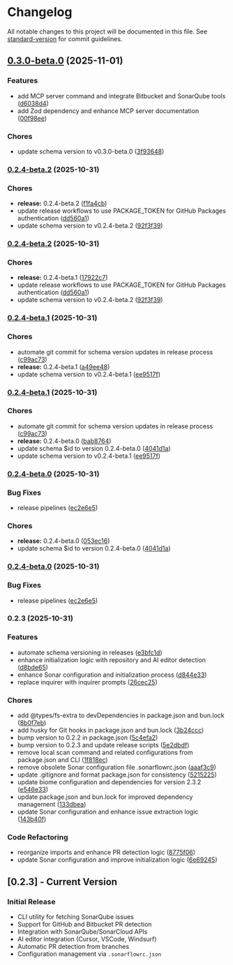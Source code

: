 # Changelog

All notable changes to this project will be documented in this file. See [standard-version](https://github.com/conventional-changelog/standard-version) for commit guidelines.

## [0.3.0-beta.0](https://github.com/bitrockteam/sonarflow/compare/v0.2.4-beta.3...v0.3.0-beta.0) (2025-11-01)


### Features

* add MCP server command and integrate Bitbucket and SonarQube tools ([d6038d4](https://github.com/bitrockteam/sonarflow/commit/d6038d44fee1367d76019e3c800f96b19ec6956a))
* add Zod dependency and enhance MCP server documentation ([00f98ee](https://github.com/bitrockteam/sonarflow/commit/00f98eedfb8e8b643bced5014f75dc22316317b0))


### Chores

* update schema version to v0.3.0-beta.0 ([3f93648](https://github.com/bitrockteam/sonarflow/commit/3f93648befbc2128363f90bea31c75b0b3c6fbab))

### [0.2.4-beta.2](https://github.com/bitrockteam/sonarflow/compare/v0.2.4-beta.1...v0.2.4-beta.2) (2025-10-31)


### Chores

* **release:** 0.2.4-beta.2 ([f1fa4cb](https://github.com/bitrockteam/sonarflow/commit/f1fa4cbe6a1099bfd56231e72e1cf8458b965313))
* update release workflows to use PACKAGE_TOKEN for GitHub Packages authentication ([dd560a1](https://github.com/bitrockteam/sonarflow/commit/dd560a1441e2fc74dc46db1e447677c6b108147b))
* update schema version to v0.2.4-beta.2 ([92f3f39](https://github.com/bitrockteam/sonarflow/commit/92f3f3927eed71a796ff6a4b14bb9827af820acd))

### [0.2.4-beta.2](https://github.com/bitrockteam/sonarflow/compare/v0.2.4-beta.1...v0.2.4-beta.2) (2025-10-31)


### Chores

* **release:** 0.2.4-beta.1 ([17922c7](https://github.com/bitrockteam/sonarflow/commit/17922c7875bb6b54d65e5f4bcd6e6dd6e3e3328e))
* update release workflows to use PACKAGE_TOKEN for GitHub Packages authentication ([dd560a1](https://github.com/bitrockteam/sonarflow/commit/dd560a1441e2fc74dc46db1e447677c6b108147b))
* update schema version to v0.2.4-beta.2 ([92f3f39](https://github.com/bitrockteam/sonarflow/commit/92f3f3927eed71a796ff6a4b14bb9827af820acd))

### [0.2.4-beta.1](https://github.com/bitrockteam/sonarflow/compare/v0.2.4-beta.0...v0.2.4-beta.1) (2025-10-31)


### Chores

* automate git commit for schema version updates in release process ([c99ac73](https://github.com/bitrockteam/sonarflow/commit/c99ac7370fb49c532a326b5384e9e70eee327bd1))
* **release:** 0.2.4-beta.1 ([a49ee48](https://github.com/bitrockteam/sonarflow/commit/a49ee4861e09e3f256590f85bc741404852bbd49))
* update schema version to v0.2.4-beta.1 ([ee9517f](https://github.com/bitrockteam/sonarflow/commit/ee9517f69b7c2dbc56e95a25c1290257dc26caa7))

### [0.2.4-beta.1](https://github.com/bitrockteam/sonarflow/compare/v0.2.4-beta.0...v0.2.4-beta.1) (2025-10-31)


### Chores

* automate git commit for schema version updates in release process ([c99ac73](https://github.com/bitrockteam/sonarflow/commit/c99ac7370fb49c532a326b5384e9e70eee327bd1))
* **release:** 0.2.4-beta.0 ([bab8764](https://github.com/bitrockteam/sonarflow/commit/bab87640fdf7be30f7a90ec86189b8b53698b328))
* update schema $id to version 0.2.4-beta.0 ([4041d1a](https://github.com/bitrockteam/sonarflow/commit/4041d1ad21e0d89c99d2ccfa30f285885ab9fb81))
* update schema version to v0.2.4-beta.1 ([ee9517f](https://github.com/bitrockteam/sonarflow/commit/ee9517f69b7c2dbc56e95a25c1290257dc26caa7))

### [0.2.4-beta.0](https://github.com/bitrockteam/sonarflow/compare/v0.2.3...v0.2.4-beta.0) (2025-10-31)


### Bug Fixes

* release pipelines ([ec2e6e5](https://github.com/bitrockteam/sonarflow/commit/ec2e6e5c3d58f5aa43b06d147a0b661260703216))


### Chores

* **release:** 0.2.4-beta.0 ([053ec16](https://github.com/bitrockteam/sonarflow/commit/053ec1696ac69a3830ad4a6ad5ff175ea16986a4))
* update schema $id to version 0.2.4-beta.0 ([4041d1a](https://github.com/bitrockteam/sonarflow/commit/4041d1ad21e0d89c99d2ccfa30f285885ab9fb81))

### [0.2.4-beta.0](https://github.com/bitrockteam/sonarflow/compare/v0.2.3...v0.2.4-beta.0) (2025-10-31)


### Bug Fixes

* release pipelines ([ec2e6e5](https://github.com/bitrockteam/sonarflow/commit/ec2e6e5c3d58f5aa43b06d147a0b661260703216))

### 0.2.3 (2025-10-31)


### Features

* automate schema versioning in releases ([e3bfc1d](https://github.com/bitrockteam/sonarflow/commit/e3bfc1de15b2f701b68b99afc04c4bf9ca8d48d0))
* enhance initialization logic with repository and AI editor detection ([d8bde65](https://github.com/bitrockteam/sonarflow/commit/d8bde650d24f2581092d6f12d0f08704498980ae))
* enhance Sonar configuration and initialization process ([d844e33](https://github.com/bitrockteam/sonarflow/commit/d844e338e4de9dcf0d8d476f7e668a0bfe4f38d1))
* replace inquirer with inquirer prompts ([26cec25](https://github.com/bitrockteam/sonarflow/commit/26cec2574130cf8296302e22b7eb4c2ea652ad5b))


### Chores

* add @types/fs-extra to devDependencies in package.json and bun.lock ([8b0f7eb](https://github.com/bitrockteam/sonarflow/commit/8b0f7eb660b9ac9653ffa7fd20f103b00e42110d))
* add husky for Git hooks in package.json and bun.lock ([3b24ccc](https://github.com/bitrockteam/sonarflow/commit/3b24ccca07ed5e69a81afd2f427b86eb0b3c7cac))
* bump version to 0.2.2 in package.json ([5c4efa2](https://github.com/bitrockteam/sonarflow/commit/5c4efa2eeebf359f4956ecd0d53bfa05bf038c6c))
* bump version to 0.2.3 and update release scripts ([5e2dbdf](https://github.com/bitrockteam/sonarflow/commit/5e2dbdf9e8cddd70c68c39e48e7186127be3c105))
* remove local scan command and related configurations from package.json and CLI ([1f818ec](https://github.com/bitrockteam/sonarflow/commit/1f818ec20b1c5df2338444f8ce861c43c95ca2c3))
* remove obsolete Sonar configuration file .sonarflowrc.json ([aaaf3c9](https://github.com/bitrockteam/sonarflow/commit/aaaf3c958fd9ba8373d8fca639dc4d202556a9cc))
* update .gitignore and format package.json for consistency ([5215225](https://github.com/bitrockteam/sonarflow/commit/5215225bc65aaed50825c121b1cf43956fedd2ba))
* update biome configuration and dependencies for version 2.3.2 ([e546e33](https://github.com/bitrockteam/sonarflow/commit/e546e3352f98195054fa02521bba7aa7bd0c9adb))
* update package.json and bun.lock for improved dependency management ([133dbea](https://github.com/bitrockteam/sonarflow/commit/133dbeadd38eadbba9a2512bf4175cd508772540))
* update Sonar configuration and enhance issue extraction logic ([143b40f](https://github.com/bitrockteam/sonarflow/commit/143b40f1c4c5a0f894f11c28d048bf8c7f4732a9))


### Code Refactoring

* reorganize imports and enhance PR detection logic ([8775f06](https://github.com/bitrockteam/sonarflow/commit/8775f06cc1306f187d2329c041cc6a7464076f0c))
* update Sonar configuration and improve initialization logic ([6e69245](https://github.com/bitrockteam/sonarflow/commit/6e69245ab33827dbb792d1d19174c007e35a5993))

## [0.2.3] - Current Version

### Initial Release

- CLI utility for fetching SonarQube issues
- Support for GitHub and Bitbucket PR detection
- Integration with SonarQube/SonarCloud APIs
- AI editor integration (Cursor, VSCode, Windsurf)
- Automatic PR detection from branches
- Configuration management via `.sonarflowrc.json`
